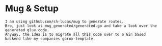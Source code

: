 # Mug & Setup
    I am using github.com/sh-lucas/mug to generate routes.
    Bro, just look at mug_generated/generated.go and take a look over the generated glue code.
    Anyway, the idea is to migrate all this code over to a Gin based backend like my companies gorox-template.
